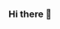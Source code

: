 ### Hi there 👋


<!--
Sorry!!! You had to see this! Meet Peeper, She is just always hungry 🤷‍♂️
![snake gif](https://github.com/TahirAnny/TahirAnny/blob/output/github-contribution-grid-snake.svg)




[![GitHub Streak](https://github-readme-streak-stats.herokuapp.com/?user=TahirAnny)](https://git.io/streak-stats)

-->


<!--
**TahirAnny/TahirAnny** is a ✨ _special_ ✨ repository because its `README.md` (this file) appears on your GitHub profile.

Here are some ideas to get you started:

- 🔭 I’m currently working on ...
- 🌱 I’m currently learning ...
- 👯 I’m looking to collaborate on ...
- 🤔 I’m looking for help with ...
- 💬 Ask me about ...
- 📫 How to reach me: ...
- 😄 Pronouns: ...
- ⚡ Fun fact: ...
-->

<!--
<p><img align="center" src="https://github-readme-streak-stats.herokuapp.com/?user=TahirAnny&" alt="TahirAnny" /></p>
-->

